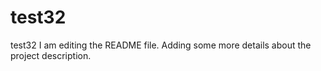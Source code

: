 # test32
test32
I am editing the README file. Adding some more details about the project description.

